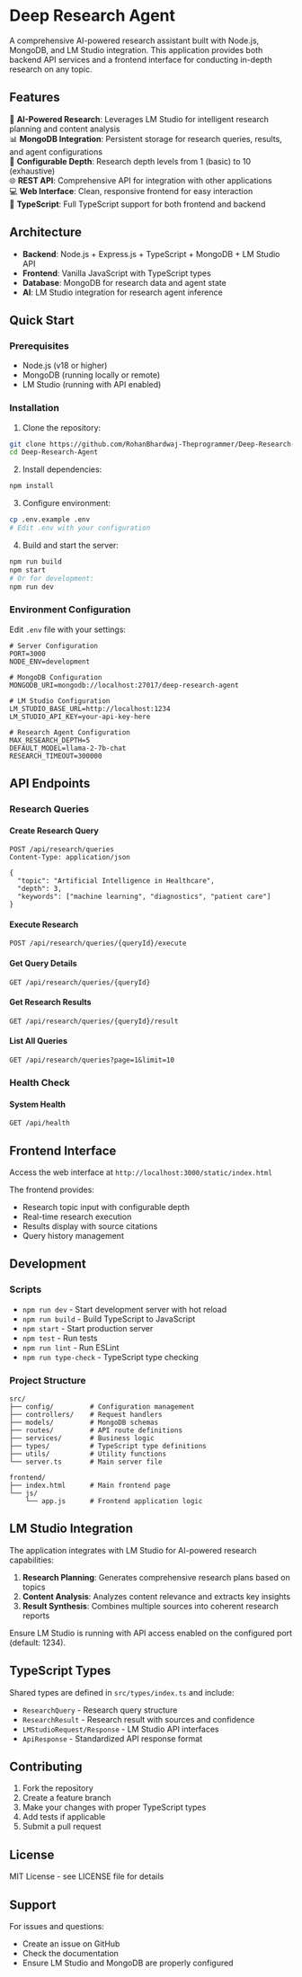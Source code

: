 # Deep Research Agent

A comprehensive AI-powered research assistant built with Node.js, MongoDB, and LM Studio integration. This application provides both backend API services and a frontend interface for conducting in-depth research on any topic.

## Features

🔬 **AI-Powered Research**: Leverages LM Studio for intelligent research planning and content analysis  
📊 **MongoDB Integration**: Persistent storage for research queries, results, and agent configurations  
🎯 **Configurable Depth**: Research depth levels from 1 (basic) to 10 (exhaustive)  
🌐 **REST API**: Comprehensive API for integration with other applications  
💻 **Web Interface**: Clean, responsive frontend for easy interaction  
🔧 **TypeScript**: Full TypeScript support for both frontend and backend  

## Architecture

- **Backend**: Node.js + Express.js + TypeScript + MongoDB + LM Studio API
- **Frontend**: Vanilla JavaScript with TypeScript types  
- **Database**: MongoDB for research data and agent state
- **AI**: LM Studio integration for research agent inference

## Quick Start

### Prerequisites

- Node.js (v18 or higher)
- MongoDB (running locally or remote)
- LM Studio (running with API enabled)

### Installation

1. Clone the repository:
```bash
git clone https://github.com/RohanBhardwaj-Theprogrammer/Deep-Research-Agent.git
cd Deep-Research-Agent
```

2. Install dependencies:
```bash
npm install
```

3. Configure environment:
```bash
cp .env.example .env
# Edit .env with your configuration
```

4. Build and start the server:
```bash
npm run build
npm start
# Or for development:
npm run dev
```

### Environment Configuration

Edit `.env` file with your settings:

```env
# Server Configuration
PORT=3000
NODE_ENV=development

# MongoDB Configuration
MONGODB_URI=mongodb://localhost:27017/deep-research-agent

# LM Studio Configuration
LM_STUDIO_BASE_URL=http://localhost:1234
LM_STUDIO_API_KEY=your-api-key-here

# Research Agent Configuration
MAX_RESEARCH_DEPTH=5
DEFAULT_MODEL=llama-2-7b-chat
RESEARCH_TIMEOUT=300000
```

## API Endpoints

### Research Queries

#### Create Research Query
```http
POST /api/research/queries
Content-Type: application/json

{
  "topic": "Artificial Intelligence in Healthcare",
  "depth": 3,
  "keywords": ["machine learning", "diagnostics", "patient care"]
}
```

#### Execute Research
```http
POST /api/research/queries/{queryId}/execute
```

#### Get Query Details
```http
GET /api/research/queries/{queryId}
```

#### Get Research Results
```http
GET /api/research/queries/{queryId}/result
```

#### List All Queries
```http
GET /api/research/queries?page=1&limit=10
```

### Health Check

#### System Health
```http
GET /api/health
```

## Frontend Interface

Access the web interface at `http://localhost:3000/static/index.html`

The frontend provides:
- Research topic input with configurable depth
- Real-time research execution
- Results display with source citations
- Query history management

## Development

### Scripts

- `npm run dev` - Start development server with hot reload
- `npm run build` - Build TypeScript to JavaScript
- `npm start` - Start production server
- `npm test` - Run tests
- `npm run lint` - Run ESLint
- `npm run type-check` - TypeScript type checking

### Project Structure

```
src/
├── config/         # Configuration management
├── controllers/    # Request handlers
├── models/         # MongoDB schemas
├── routes/         # API route definitions
├── services/       # Business logic
├── types/          # TypeScript type definitions
├── utils/          # Utility functions
└── server.ts       # Main server file

frontend/
├── index.html      # Main frontend page
└── js/
    └── app.js      # Frontend application logic
```

## LM Studio Integration

The application integrates with LM Studio for AI-powered research capabilities:

1. **Research Planning**: Generates comprehensive research plans based on topics
2. **Content Analysis**: Analyzes content relevance and extracts key insights
3. **Result Synthesis**: Combines multiple sources into coherent research reports

Ensure LM Studio is running with API access enabled on the configured port (default: 1234).

## TypeScript Types

Shared types are defined in `src/types/index.ts` and include:

- `ResearchQuery` - Research query structure
- `ResearchResult` - Research result with sources and confidence
- `LMStudioRequest/Response` - LM Studio API interfaces
- `ApiResponse` - Standardized API response format

## Contributing

1. Fork the repository
2. Create a feature branch
3. Make your changes with proper TypeScript types
4. Add tests if applicable
5. Submit a pull request

## License

MIT License - see LICENSE file for details

## Support

For issues and questions:
- Create an issue on GitHub
- Check the documentation
- Ensure LM Studio and MongoDB are properly configured
